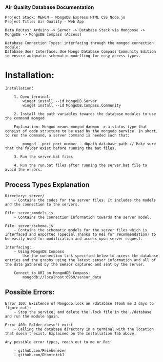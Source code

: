 ### Air Quality Database Documentation

    Project Stack: MEHCN - MongoDB Express HTML CSS Node.js
    Project Title: Air Quality - Web App

    Data Routes: Arduino -> Server -> Database Stack via Mongoose -> MongoDB -> MongoDB Compass (Access)

    Database Connection Types: interfacing through the mongod connection module:
    Database User Interface: Use Mongo Database Compass Community Edition to ensure automatic schematic modelling for easy access types.

# Installation:

    Installation: 

        1. Open terminal: 
            winget install --id MongoDB.Server
            winget install --id MongoDB.Compass.Community

        2. Install the path variables towards the database modules to use the command mongod 

        Explanation: Mongod means mongod daemon -> a status type that consist of code structure to be used by the mongodb service. In short, to run the command, a server command is needed such that: 

            mongod --port port_number --dbpath database_path // Make sure that the folder exist before running the bat files.

        3. Run the server.bat files

        4. Run the run.bat files after running the server.bat file to avoid the errors.


## Process Types Explanation

    Directory: server/ 
        - Contains the codes for the server files. It includes the models and the connection to the servers. 
    
    File: server/models.js
        - Contains the connection information towards the server model.

    File: server/schema.js 
        - Contains the schematic models for the server files which is interfaced and exported (Special Thanks to Rei for recommendation) to be easily used for modification and access upon server request. 

    Interfacing: 
        - Using MongoDB Compass
            Use the connection link specified below to access the database entries and the graphs using the latest sensor information and all of the data gathered by the sensor captured and sent by the server.

        Connect to URI on MongodDB Compass:
            mongodb://localhost:6969/sensor_data


## Possible Errors:
    
    Error 100: Existence of Mongodb.lock on /database (Took me 3 days to figure out):
        - Stop the service, and delete the .lock file in the ./database and run the module again.
    
    Error 400: Folder doesn't exist
        - Calling the database directory in a terminal with the location that doesn't exist. Explained on the Installation Tab above.

    Any possible error types, reach out to me or Rei: 
        
        - github.com/Reiebenezer
        - github.com/DhominickJ

